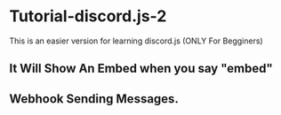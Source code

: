 # Tutorial-discord.js-2
This is an easier version for learning discord.js (ONLY For Begginers)
## It Will Show An Embed when you say "embed"
## Webhook Sending Messages.
